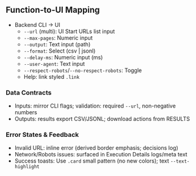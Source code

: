 ## Function-to-UI Mapping

- Backend CLI → UI
  - `--url` (multi): UI Start URLs list input
  - `--max-pages`: Numeric input
  - `--output`: Text input (path)
  - `--format`: Select (csv | jsonl)
  - `--delay-ms`: Numeric input (ms)
  - `--user-agent`: Text input
  - `--respect-robots`/`--no-respect-robots`: Toggle
  - Help: link styled `.link`

### Data Contracts
- Inputs: mirror CLI flags; validation: required `--url`, non-negative numbers
- Outputs: results export CSV/JSONL; download actions from RESULTS

### Error States & Feedback
- Invalid URL: inline error (derived border emphasis; decisions log)
- Network/Robots issues: surfaced in Execution Details logs/meta text
- Success toasts: Use `.card` small pattern (no new colors); text `--text-highlight`

